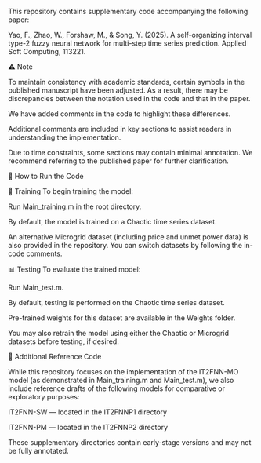 This repository contains supplementary code accompanying the following paper:

Yao, F., Zhao, W., Forshaw, M., & Song, Y. (2025).
A self-organizing interval type-2 fuzzy neural network for multi-step time series prediction.
Applied Soft Computing, 113221.

⚠️ Note

To maintain consistency with academic standards, certain symbols in the published manuscript have been adjusted. As a result, there may be discrepancies between the notation used in the code and that in the paper.

We have added comments in the code to highlight these differences.

Additional comments are included in key sections to assist readers in understanding the implementation.

Due to time constraints, some sections may contain minimal annotation. We recommend referring to the published paper for further clarification.

🚀 How to Run the Code

🔧 Training
To begin training the model:

Run Main_training.m in the root directory.

By default, the model is trained on a Chaotic time series dataset.

An alternative Microgrid dataset (including price and unmet power data) is also provided in the repository. You can switch datasets by following the in-code comments.

📊 Testing
To evaluate the trained model:

Run Main_test.m.

By default, testing is performed on the Chaotic time series dataset.

Pre-trained weights for this dataset are available in the Weights folder.

You may also retrain the model using either the Chaotic or Microgrid datasets before testing, if desired.

📁 Additional Reference Code

While this repository focuses on the implementation of the IT2FNN-MO model (as demonstrated in Main_training.m and Main_test.m), we also include reference drafts of the following models for comparative or exploratory purposes:

IT2FNN-SW — located in the IT2FNNP1 directory

IT2FNN-PM — located in the IT2FNNP2 directory

These supplementary directories contain early-stage versions and may not be fully annotated.


